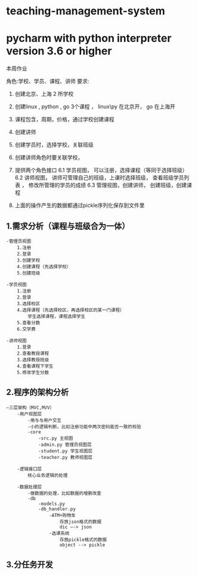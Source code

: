 # teaching-management-system
# pycharm with python interpreter version 3.6 or higher
本周作业

角色:学校、学员、课程、讲师
要求:
1. 创建北京、上海 2 所学校
2. 创建linux , python , go 3个课程 ， linux\py 在北京开， go 在上海开
3. 课程包含，周期，价格，通过学校创建课程 
4. 创建讲师
5. 创建学员时，选择学校，关联班级
5. 创建讲师角色时要关联学校， 
6. 提供两个角色接口
6.1 学员视图， 可以注册，选择课程（等同于选择班级）
6.2 讲师视图， 讲师可管理自己的班级，上课时选择班级， 
    查看班级学员列表 ， 修改所管理的学员的成绩 
6.3 管理视图，创建讲师， 创建班级，创建课程

7. 上面的操作产生的数据都通过pickle序列化保存到文件里

##  1.需求分析（课程与班级合为一体）
    -管理员视图
        1.注册
        2.登录
        3.创建学校
        4.创建课程（先选择学校）
        5.创建班级
        
    -学员视图
        1.注册
        2.登录
        3.选择校区
        4.选择课程（先选择校区，再选择校区的某一门课程）
            学生选择课程，课程选择学生
        5.查看分数
        6.交学费
        
    -讲师视图
        1.登录
        2.查看教授课程
        3.选择教授班级
        4.查看课程下学生
        5.修改学生分数
        
        
## 2.程序的架构分析
    —三层架构（MVC,MVV）
        -用户视图层
            -用与与用户交互
            -小的逻辑判断，比如注册功能中两次密码能否一致的校验
            -core
                -src.py 主视图
                -admin.py 管理员视图层
                -student.py 学生视图层
                -teacher.py 教师视图层
                
        -逻辑接口层
            核心业务逻辑的处理
            
        -数据处理层
            -做数据的处理，比如数据的增删改查
            -db
                -models.py
                -db_handler.py
                    -ATM+购物车
                        存放json格式的数据
                        dic —-> json
                    -选课系统
                        存放pickle格式的数据
                        object --> pickle
            
## 3.分任务开发
